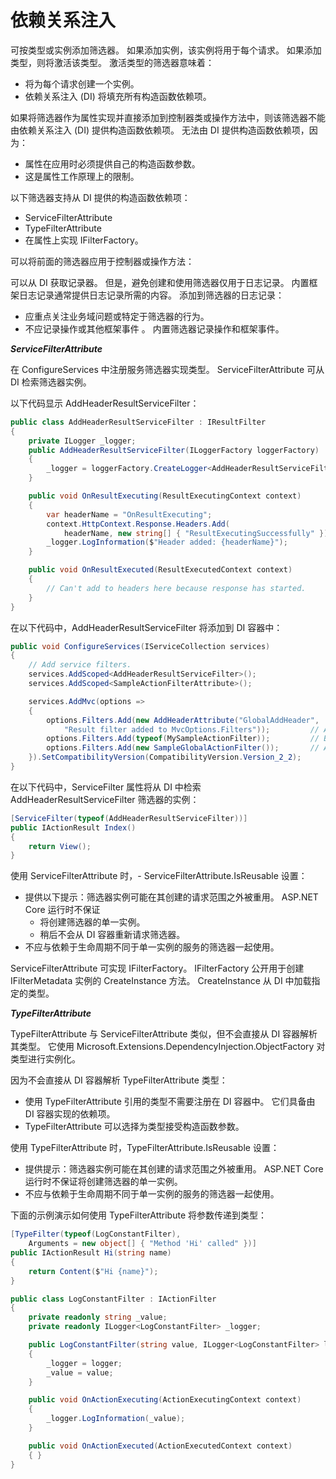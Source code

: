 # 依赖关系注入

可按类型或实例添加筛选器。 如果添加实例，该实例将用于每个请求。 如果添加类型，则将激活该类型。 激活类型的筛选器意味着：

- 将为每个请求创建一个实例。
- 依赖关系注入 (DI) 将填充所有构造函数依赖项。

如果将筛选器作为属性实现并直接添加到控制器类或操作方法中，则该筛选器不能由依赖关系注入 (DI) 提供构造函数依赖项。 无法由 DI 提供构造函数依赖项，因为：

- 属性在应用时必须提供自己的构造函数参数。
- 这是属性工作原理上的限制。

以下筛选器支持从 DI 提供的构造函数依赖项：

- ServiceFilterAttribute
- TypeFilterAttribute
- 在属性上实现 IFilterFactory。

可以将前面的筛选器应用于控制器或操作方法：

可以从 DI 获取记录器。 但是，避免创建和使用筛选器仅用于日志记录。 内置框架日志记录通常提供日志记录所需的内容。 添加到筛选器的日志记录：

- 应重点关注业务域问题或特定于筛选器的行为。
- 不应记录操作或其他框架事件 。 内置筛选器记录操作和框架事件。

***ServiceFilterAttribute***

在 ConfigureServices 中注册服务筛选器实现类型。 ServiceFilterAttribute 可从 DI 检索筛选器实例。

以下代码显示 AddHeaderResultServiceFilter：

```C#
public class AddHeaderResultServiceFilter : IResultFilter
{
    private ILogger _logger;
    public AddHeaderResultServiceFilter(ILoggerFactory loggerFactory)
    {
        _logger = loggerFactory.CreateLogger<AddHeaderResultServiceFilter>();
    }

    public void OnResultExecuting(ResultExecutingContext context)
    {
        var headerName = "OnResultExecuting";
        context.HttpContext.Response.Headers.Add(
            headerName, new string[] { "ResultExecutingSuccessfully" });
        _logger.LogInformation($"Header added: {headerName}");
    }

    public void OnResultExecuted(ResultExecutedContext context)
    {
        // Can't add to headers here because response has started.
    }
}
```

在以下代码中，AddHeaderResultServiceFilter 将添加到 DI 容器中：

```C#
public void ConfigureServices(IServiceCollection services)
{
    // Add service filters.
    services.AddScoped<AddHeaderResultServiceFilter>();
    services.AddScoped<SampleActionFilterAttribute>();

    services.AddMvc(options =>
    {
        options.Filters.Add(new AddHeaderAttribute("GlobalAddHeader",
            "Result filter added to MvcOptions.Filters"));         // An instance
        options.Filters.Add(typeof(MySampleActionFilter));         // By type
        options.Filters.Add(new SampleGlobalActionFilter());       // An instance
    }).SetCompatibilityVersion(CompatibilityVersion.Version_2_2);
}
```

在以下代码中，ServiceFilter 属性将从 DI 中检索 AddHeaderResultServiceFilter 筛选器的实例：

```C#
[ServiceFilter(typeof(AddHeaderResultServiceFilter))]
public IActionResult Index()
{
    return View();
}
```

使用 ServiceFilterAttribute 时，- ServiceFilterAttribute.IsReusable 设置：

- 提供以下提示：筛选器实例可能在其创建的请求范围之外被重用。 ASP.NET Core 运行时不保证
  - 将创建筛选器的单一实例。
  - 稍后不会从 DI 容器重新请求筛选器。
- 不应与依赖于生命周期不同于单一实例的服务的筛选器一起使用。

ServiceFilterAttribute 可实现 IFilterFactory。 IFilterFactory 公开用于创建 IFilterMetadata 实例的 CreateInstance 方法。 CreateInstance 从 DI 中加载指定的类型。

***TypeFilterAttribute***

TypeFilterAttribute 与 ServiceFilterAttribute 类似，但不会直接从 DI 容器解析其类型。 它使用 Microsoft.Extensions.DependencyInjection.ObjectFactory 对类型进行实例化。

因为不会直接从 DI 容器解析 TypeFilterAttribute 类型：

- 使用 TypeFilterAttribute 引用的类型不需要注册在 DI 容器中。 它们具备由 DI 容器实现的依赖项。
- TypeFilterAttribute 可以选择为类型接受构造函数参数。

使用 TypeFilterAttribute 时，TypeFilterAttribute.IsReusable 设置：

- 提供提示：筛选器实例可能在其创建的请求范围之外被重用。 ASP.NET Core 运行时不保证将创建筛选器的单一实例。
- 不应与依赖于生命周期不同于单一实例的服务的筛选器一起使用。

下面的示例演示如何使用 TypeFilterAttribute 将参数传递到类型：

```C#
[TypeFilter(typeof(LogConstantFilter),
    Arguments = new object[] { "Method 'Hi' called" })]
public IActionResult Hi(string name)
{
    return Content($"Hi {name}");
}
```

```C#
public class LogConstantFilter : IActionFilter
{
    private readonly string _value;
    private readonly ILogger<LogConstantFilter> _logger;

    public LogConstantFilter(string value, ILogger<LogConstantFilter> logger)
    {
        _logger = logger;
        _value = value;
    }

    public void OnActionExecuting(ActionExecutingContext context)
    {
        _logger.LogInformation(_value);
    }

    public void OnActionExecuted(ActionExecutedContext context)
    { }
}
